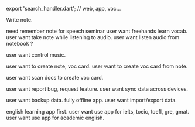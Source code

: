 export 'search_handler.dart'; // web, app, voc...

Write note.

need remember note for speech seminar
user want freehands learn vocab.
user want take note while listening to audio.
user want listen audio from notebook ?

user want control music.

user want to create note, voc card.
user want to create voc card from note.

user want scan docs to create voc card.

user want report bug, request feature.
user want sync data across devices.

user want backup data.
fully offline app.
user want import/export data.

english learning app first.
user want use app for ielts, toeic, toefl, gre, gmat.
user want use app for academic english.

